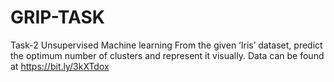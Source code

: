 # GRIP-TASK
Task-2 Unsupervised Machine learning
From the given ‘Iris’ dataset, predict the optimum number of clusters
and represent it visually.
Data can be found at https://bit.ly/3kXTdox
